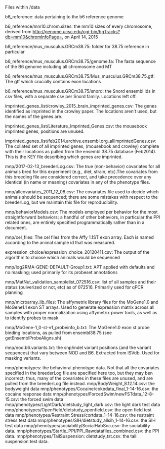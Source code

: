 

Files within /data

b6_reference: data pertaining to the b6 reference genome

b6_reference/mm10.chrom.sizes:   the mm10 sizes of every chromosome, derived from http://genome.ucsc.edu/cgi-bin/hgTracks?db=mm10&chromInfoPage=,   on  April 14, 2015

b6_reference/mus_musculus.GRCm38.75: folder for 38.75 reference in particular

b6_reference/mus_musculus.GRCm38.75/genome.fa: The fasta sequence of the B6 genome including all chromosome and MT

b6_reference/mus_musculus.GRCm38.75/Mus_musculus.GRCm38.75.gtf: The gtf which crucially contains exon locations

b6_reference/mus_musculus.GRCm38.75/snord: the Snord ensembl ids in csv files, with a separate csv per Snord family. Locations left off.


imprinted_genes_list/crowley_2015_brain_imprinted_genes.csv: The genes identified as imprinted in the crowley paper. The locations aren't used, but the names of the genes are.

imprinted_genes_list/Literature_Imprinted_Genes.csv: the mousebook imprinted genes, positions are unused.

imprinted_genes_list/feb2014.archive.ensembl.org_allImprintedGenes.csv: The collated set of all imprinted genes, (mousebook and crowley) complete with their locations as pulled from the ensembl 38.75 database (Feb2014). This is the KEY file describing which genes are imprinted.

mnp/2017-02-13_breederLog.csv: The true (non-behavior) covariates for all animals bred for this experiment (e.g., diet, strain, etc).The covariates from this breeding file are considered correct, and take precedence over any identical (in name or meaning) covariates in any of the phenotype files.

mnp/allcovariates_2011_12_08.csv: The covariates file used to decide which animals should be sequenced; there are some mistakes with respect to the breederLog, but we maintain this file for reproducibility.

mnp/behaviorModels.csv: The models employed per behavior for the most straightforward behaviors; a handful of other behaviors, in particular the PPI related ones, are entirely specified programmatically rather than in a document.

mnp/cel_files: The cel files from the Affy 1.1ST exon array. Each is named according to the animal sample id that was measured.

expression_choice/expression_choice_20120411.csv: The output of the algorithm to choose which animals would be sequenced

mnp/log2RMA-GENE-DEFAULT-Group1.txt:
APT applied with defaults and no masking; used primarily for its probeset annotations

mnp/MatNut_validation_samplelist_072516.csv: list of all samples and their status (pulverized or not, etc) as of 072516.
Primarily used for qPCR planning

mnp/microarray_lib_files: The affymetrix library files for the MoGene1.0 and MoGene1.1 exon ST arrays. Used to
generate expression matrix across all samples with proper normalization using affymetrix power tools,
as well as to identify probes to mask

mnp/MoGene-1_0-st-v1_probeinfo_b.txt: The MoGene1.0 exon st probe binding locations, as pulled from ensembl38.75 (see getEnsemblProbeAligns.sh)

mnp/nod.b6.variants.txt: the snp/indel variant positions (and the variant sequences) that vary between NOD and B6. Extracted from
ISVdb. Used for masking variants. 

mnp/phenotypes: the behavioral phenotype data. Not that all the covariates specified in the breederLog file are specified here too, but they may ben incorrect; thus, many of the covariates in these files are unused, and are pulled from the breederLog file instead.
mnp/BodyWeight_8.12.14.csv: the bodyweight data
mnp/phenotypes/Cocaine/cokedata_final_1-14-16.csv: the cocaine response data
mnp/phenotypes/ForcedSwim/newFSTdata_12-8-15.csv: the forced swim data
mnp/phenotypes/LightDark/dietstudy_light_dark.csv: the light dark test data
mnp/phenotypes/OpenField/dietstudy_openfield.csv: the open field test data
mnp/phenotypes/Restraint Stress/cortdata_1-14-16.csv: the restraint stress test data
mnp/phenotypes/SIH/dietstudy_allsih_1-14-16.csv: the SIH test data
mnp/phenotypes/sociability/SocialHabSoc.csv: the sociability data.
mnp/phenotypes/Startle_PPI/PPI_Rawdatafiles_combined.csv: the PPI data.
mnp/phenotypes/TailSuspension: dietstudy_tst.csv: the tail suspension test data.














